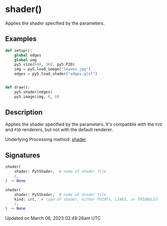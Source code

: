 # shader()

Applies the shader specified by the parameters.

## Examples

<div class="example-table">

<div class="example-row"><div class="example-cell-image">

</div><div class="example-cell-code">

```python
def setup():
    global edges
    global img
    py5.size(640, 360, py5.P2D)
    img = py5.load_image("leaves.jpg")
    edges = py5.load_shader("edges.glsl")


def draw():
    py5.shader(edges)
    py5.image(img, 0, 0)
```

</div></div>

</div>

## Description

Applies the shader specified by the parameters. It's compatible with the `P2D` and `P3D` renderers, but not with the default renderer.

Underlying Processing method: [shader](https://processing.org/reference/shader_.html)

## Signatures

```python
shader(
    shader: Py5Shader,  # name of shader file
    /,
) -> None

shader(
    shader: Py5Shader,  # name of shader file
    kind: int,  # type of shader, either POINTS, LINES, or TRIANGLES
    /,
) -> None
```

Updated on March 06, 2023 02:49:26am UTC
